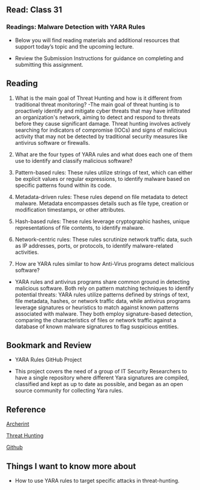 ## Read: Class 31

### Readings: Malware Detection with YARA Rules

- Below you will find reading materials and additional resources that support today’s topic and the upcoming lecture.

- Review the Submission Instructions for guidance on completing and submitting this assignment.

## Reading

1. What is the main goal of Threat Hunting and how is it different from traditional threat monitoring?
-The main goal of threat hunting is to proactively identify and mitigate cyber threats that may have infiltrated an organization's network, aiming to detect and respond to threats before they cause significant damage. Threat hunting involves actively searching for indicators of compromise (IOCs) and signs of malicious activity that may not be detected by traditional security measures like antivirus software or firewalls.

2. What are the four types of YARA rules and what does each one of them use to identify and classify malicious software?

1. Pattern-based rules: These rules utilize strings of text, which can either be explicit values or regular expressions, to identify malware based on specific patterns found within its code.

2. Metadata-driven rules: These rules depend on file metadata to detect malware. Metadata encompasses details such as file type, creation or modification timestamps, or other attributes.

3. Hash-based rules: These rules leverage cryptographic hashes, unique representations of file contents, to identify malware.

4. Network-centric rules: These rules scrutinize network traffic data, such as IP addresses, ports, or protocols, to identify malware-related activities. 

3. How are YARA rules similar to how Anti-Virus programs detect malicious software?

- YARA rules and antivirus programs share common ground in detecting malicious software. Both rely on pattern matching techniques to identify potential threats: YARA rules utilize patterns defined by strings of text, file metadata, hashes, or network traffic data, while antivirus programs leverage signatures or heuristics to match against known patterns associated with malware. They both employ signature-based detection, comparing the characteristics of files or network traffic against a database of known malware signatures to flag suspicious entities. 

## Bookmark and Review

- YARA Rules GitHub Project

- This project covers the need of a group of IT Security Researchers to have a single repository where different Yara signatures are compiled, classified and kept as up to date as possible, and began as an open source community for collecting Yara rules.

## Reference

[Archerint](https://archerint.com/what-are-yara-rules/)

[Threat Hunting](https://www.geeksforgeeks.org/threat-hunting-using-yara/)

[Github](https://github.com/Yara-Rules/rules)

## Things I want to know more about

- How to use YARA rules to target specific attacks in threat-hunting.

